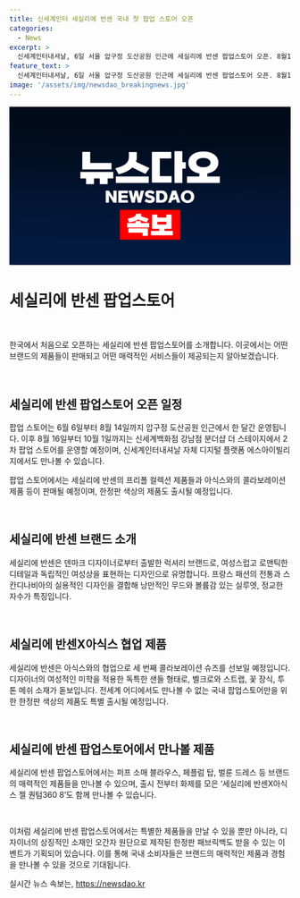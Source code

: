 ```yaml
---
title: 신세계인터 세실리에 반센 국내 첫 팝업 스토어 오픈
categories:
  - News
excerpt: >
  신세계인터내셔날, 6일 서울 압구정 도산공원 인근에 세실리에 반센 팝업스토어 오픈. 8월14일까지 한 달간 운영 후 신세계백화점 강남점 분더샵에서 2차 팝업. 동명의 덴마크 디자이너가 론칭한 럭셔리 브랜드로 여성상을 표현. 전세계적으로 사랑받고, 아식스와의 협업 제품도 인기. 국내 첫 공식 팝업에서는 다양한 제품과 세 번째 콜라보레이션 슈즈 판매 예정. 한정판 색상의 제품과 특별 제작된 한정판 패브릭백도 준비될 예정.
feature_text: >
  신세계인터내셔날, 6일 서울 압구정 도산공원 인근에 세실리에 반센 팝업스토어 오픈. 8월14일까지 한 달간 운영 후 신세계백화점 강남점 분더샵에서 2차 팝업. 동명의 덴마크 디자이너가 론칭한 럭셔리 브랜드로 여성상을 표현. 전세계적으로 사랑받고, 아식스와의 협업 제품도 인기. 국내 첫 공식 팝업에서는 다양한 제품과 세 번째 콜라보레이션 슈즈 판매 예정. 한정판 색상의 제품과 특별 제작된 한정판 패브릭백도 준비될 예정.
image: '/assets/img/newsdao_breakingnews.jpg'
---
```


<p><img src="/assets/img/newsdao_breakingnews.jpg" alt="pcversion 속보" /></p>

<h1>세실리에 반센 팝업스토어</h1>

<p data-ke-size="size16">&nbsp;</p>

<p>한국에서 처음으로 오픈하는 세실리에 반센 팝업스토어를 소개합니다. 이곳에서는 어떤 브랜드의 제품들이 판매되고 어떤 매력적인 서비스들이 제공되는지 알아보겠습니다.</p>

<p data-ke-size="size16">&nbsp;</p>

<h2 data-ke-size="size26">세실리에 반센 팝업스토어 오픈 일정</h2>

<p>팝업 스토어는 6월 6일부터 8월 14일까지 압구정 도산공원 인근에서 한 달간 운영됩니다. 이후 8월 16일부터 10월 1일까지는 신세계백화점 강남점 분더샵 더 스테이지에서 2차 팝업 스토어를 운영할 예정이며, 신세계인터내셔날 자체 디지털 플랫폼 에스아이빌리지에서도 만나볼 수 있습니다.</p>

<p data-ke-size="size16">팝업 스토어에서는 세실리에 반센의 프리폴 컬렉션 제품들과 아식스와의 콜라보레이션 제품 등이 판매될 예정이며, 한정판 색상의 제품도 출시될 예정입니다.</p>

<p data-ke-size="size16">&nbsp;</p>

<h2 data-ke-size="size26">세실리에 반센 브랜드 소개</h2>

<p>세실리에 반센은 덴마크 디자이너로부터 출발한 럭셔리 브랜드로, 여성스럽고 로맨틱한 디테일과 독립적인 여성상을 표현하는 디자인으로 유명합니다. 프랑스 패션의 전통과 스칸디나비아의 실용적인 디자인을 결합해 낭만적인 무드와 볼륨감 있는 실루엣, 정교한 자수가 특징입니다.</p>

<p data-ke-size="size16">&nbsp;</p>

<h2 data-ke-size="size26">세실리에 반센X아식스 협업 제품</h2>

<p>세실리에 반센은 아식스와의 협업으로 세 번째 콜라보레이션 슈즈를 선보일 예정입니다. 디자이너의 여성적인 미학을 적용한 독특한 샌들 형태로, 벨크로와 스트랩, 꽃 장식, 투 톤 메쉬 소재가 돋보입니다. 전세계 어디에서도 만나볼 수 없는 국내 팝업스토어만을 위한 한정판 색상의 제품도 특별 출시될 예정입니다.</p>

<p data-ke-size="size16">&nbsp;</p>

<h2 data-ke-size="size26">세실리에 반센 팝업스토어에서 만나볼 제품</h2>

<p>세실리에 반센 팝업스토어에서는 퍼프 소매 블라우스, 페플럼 탑, 벌룬 드레스 등 브랜드의 매력적인 제품들을 만나볼 수 있으며, 출시 전부터 화제를 모은 ‘세실리에 반센X아식스 젤 퀀텀360 8’도 함께 만나볼 수 있습니다.</p>

<p data-ke-size="size16">&nbsp;</p>

<p>이처럼 세실리에 반센 팝업스토어에서는 특별한 제품들을 만날 수 있을 뿐만 아니라, 디자이너의 상징적인 소재인 오간자 원단으로 제작된 한정판 패브릭백도 받을 수 있는 이벤트가 기획되어 있습니다. 이를 통해 국내 소비자들은 브랜드의 매력적인 제품과 경험을 만나볼 수 있을 것으로 기대됩니다.</p>
실시간 뉴스 속보는, <a href="https://newsdao.kr" rel="dofollow">https://newsdao.kr</a>


